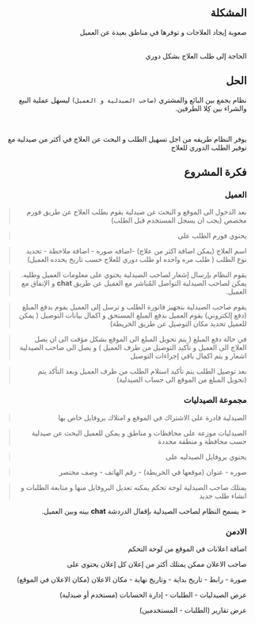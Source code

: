 
<div dir="rtl">

## المشكلة

صعوبة إيجاد العلاجات و توفرها في مناطق بعيدة عن العميل

<br />
 الحاجة إلى طلب العلاج بشكل دوري

## الحل

نظام يجمع بين البائع والمشتري `(صاحب الصيدلية و العميل)` ليسهل عملية البيع والشراء بين كِلا الطرفين.

<br />

يوفر النظام طريقه من اجل تسهيل الطلب و البحث عن العلاج في أكثر من صيدلية مع توفير الطلب الدوري للعلاج

## فكرة المشروع

### العميل


> بعد الدخول الى الموقع و البحث عن صيدلية
> يقوم بطلب العلاج عن طريق فورم مخصص (يجب ان يسجل المستخدم قبل الطلب)


> يحتوي فورم الطلب على

> اسم العلاج (يمكن اضافة اكثر من علاج) -اضافه صوره - اضافة ملاحظة - تحديد نوع الطلب ( طلب مره واحده او طلب دوري للعلاج حسب تاريخ يحدده العميل)

> يقوم النظام بإرسال إشعار لصاحب الصيدلية يحتوي على معلومات العميل وطلبه.
> يمكن لصاحب الصيدلية التواصل المُباشر مع العميل عن طريق **chat** و الإتفاق مع العميل.

> يقوم صاحب الصيدلية بتجهيز فاتورة الطلب و ترسل إلى العميل يقوم بدفع المبلغ (دفع إلكتروني)
> يقوم العميل بدفع المبلغ المستحق و اكمال بيانات التوصيل ( يمكن للعميل تحديد مكان التوصيل عن طريق الخريطة)

> في حالة دفع المبلغ ( يتم تحويل المبلغ الى الموقع بشكل مؤقت الى ان يصل العلاج الى العميل و تأكيد التوصيل من طرف العميل )
> و يصل الى صاحب الصيدلية اشعار و يتم اكمال باقي إجراءات التوصيل

> بعد توصيل الطلب يتم تأكيد استلام الطلب من طرف العميل وبعد التأكد يتم (تحويل المبلغ من الموقع الى حساب الصيدلية)

### مجموعة الصيدليات

> الصيدلية قادرة على الاشتراك في الموقع و امتلاك بروفايل خاص بها

> الصيدليات موزعة على محافظات و مناطق و يمكن للعميل البحث عن صيدلية حسب محافظة و منطقة محددة

> يحتوي بروفايل الصيدليه على

> صوره - عنوان (موقعها في الخريطة) - رقم الهاتف - وصف مختصر

> يمتلك صاحب الصيدلية لوحة تحكم يمكنه تعديل البروفايل منها
> و متابعة الطلبات و انشاء طلب جديد


➢ يسمح النظام لصاحب الصيدلية بإقفال الدردشة **chat** بينه وبين العميل.


### الادمن

اضافة اعلانات في الموقع من لوحة التحكم

صاحب الاعلان ممكن يمتلك أكثر من إعلان كل إعلان يحتوي على

صورة - رابط - تاريخ بداية - وتاريخ نهاية - مكان الاعلان (مكان الاعلان في الموقع)

عرض الصيدليات - الطلبات - إدارة الحسابات (مستخدم أو صيدلية)

عرض تقارير (الطلبات - المستخدمين)

</div>

